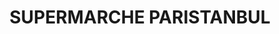 ---
title: "SUPERMARCHE PARISTANBUL"
url: /villiers-le-bel/supermarche-paristanbul/
shop: Supermarkt
---